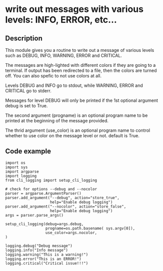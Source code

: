 # write out messages with various levels:  INFO, ERROR, etc...

## Description
This module gives you a routine to write out a message of various
levels such as DEBUG, INFO, WARNING, ERROR and CRITICAL.

The messages are high-lighted with different colors if they are
going to a terminal.  If output has been redirected to a file,
then the colors are turned off.  You can also spefic to not use
colors at all.

Levels DEBUG and INFO go to stdout, while WARNING, ERROR and CRITICAL
go to stderr.

Messages for level DEBUG will only be printed if the 1st optional argument
debug is set to True.

The second argument (progname) is an optional program name to be printed
at the beginning of the message provided.

The thrid argument (use_color) is an optional program name to control
whether to use color on the message level or not.  default is True.

## Code example
    import os
    import sys
    import argparse
    import logging
    from cli_logging import setup_cli_logging

    # check for options --debug and --nocolor
    parser = argparse.ArgumentParser()
    parser.add_argument("--debug", action="store_true", 
                        help="Enable debug logging")
    parser.add_argument("--nocolor", action="store_false", 
                        help="Enable debug logging")
    args = parser.parse_args()

    setup_cli_logging(debug=args.debug,
                      progname=os.path.basename( sys.argv[0]),
                      use_color=args.nocolor,
    )

    logging.debug("Debug message")
    logging.info("Info message")
    logging.warning("This is a warning!")
    logging.error("This is an ERROR!")
    logging.critical("Critical issue!!!")
